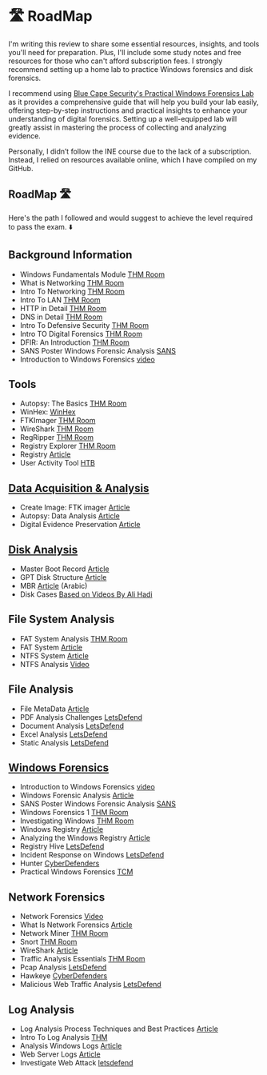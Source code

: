 # 🛣️ RoadMap



I'm writing this review to share some essential resources, insights, and tools you'll need for preparation. Plus, I'll include some study notes and free resources for those who can't afford subscription fees. I strongly recommend setting up a home lab to practice Windows forensics and disk forensics.

I recommend using [Blue Cape Security's Practical Windows Forensics Lab](https://github.com/bluecapesecurity/PWF) as it provides a comprehensive guide that will help you build your lab easily, offering step-by-step instructions and practical insights to enhance your understanding of digital forensics. Setting up a well-equipped lab will greatly assist in mastering the process of collecting and analyzing evidence.

Personally, I didn’t follow the INE course due to the lack of a subscription. Instead, I relied on resources available online, which I have compiled on my GitHub.

## RoadMap 🛣

Here's the path I followed and would suggest to achieve the level required to pass the exam. ⬇️

## Background Information

* Windows Fundamentals Module  [THM Room](https://tryhackme.com/module/windows-fundamentals)
* What is Networking  [THM Room](https://tryhackme.com/room/whatisnetworking)
* Intro To Networking  [THM Room](https://tryhackme.com/room/introtonetworking)
* Intro To LAN  [THM Room](https://tryhackme.com/room/introtolan)
* HTTP in Detail  [THM Room](https://tryhackme.com/room/httpindetail)
* DNS in Detail  [THM Room](https://tryhackme.com/room/dnsindetail)
* Intro To Defensive Security  [THM Room](https://tryhackme.com/module/introduction-to-defensive-security)
* Intro TO Digital Forensics  [THM Room](https://tryhackme.com/r/room/introdigitalforensics)
* DFIR: An Introduction  [THM Room](https://tryhackme.com/r/room/introductoryroomdfirmodule)
* SANS Poster Windows Forensic Analysis [SANS](https://www.sans.org/posters/windows-forensic-analysis/)
* Introduction to Windows Forensics [video](https://www.youtube.com/watch?v=VYROU-ZwZX8&list=PLlv3b9B16ZadqDQH0lTRO4kqn2P1g9Mve)

## Tools

* Autopsy: The Basics [THM Room](https://tryhackme.com/r/room/autopsy2ze0)
* WinHex: [WinHex](https://x-ways.net/winhex/)
* FTKImager [THM Room](https://tryhackme.com/r/room/caseb4dm755)
* WireShark [THM Room](https://tryhackme.com/r/room/trafficanalysisessentials)
* RegRipper [THM Room](https://tryhackme.com/r/room/expregistryforensics)
* Registry Explorer [THM Room](https://tryhackme.com/r/room/windowsforensics1)
* Registry [Article](https://github.com/bluecapesecurity/PWF/blob/main/Resources/Analysis-Notes-Template.docx)
* User Activity Tool [HTB](https://academy.hackthebox.com/course/preview/user-behavior-forensics)

## [Data Acquisition & Analysis](https://github.com/XxrzxX/eCDFP-Notes/tree/main/Note/Data-Acquisition)

* Create Image: FTK imager [Article](https://www.geeksforgeeks.org/how-to-create-a-forensic-image-with-ftk-imager/)
* Autopsy: Data Analysis [Article](https://www.geeksforgeeks.org/analysis-of-data-source-using-autopsy/)
* Digital Evidence Preservation [Article](https://www.geeksforgeeks.org/digital-evidence-preservation-digital-forensics/)

## [Disk Analysis](https://github.com/XxrzxX/eCDFP-Notes/tree/main/Note/Disk)

* Master Boot Record [Article](https://www.blackhillsinfosec.com/dissecting-the-master-boot-record/)
* GPT Disk Structure [Article](http://www.invoke-ir.com/2015/06/ontheforensictrail-part3.html)
* MBR [Article](https://www.youtube.com/watch?v=sUZCJ0Y7UnY) (Arabic)
* Disk Cases [Based on Videos By Ali Hadi](https://github.com/cout-hello/eCDFP/tree/main/disk-destruction-and-repair)

## File System Analysis

* FAT System Analysis [THM Room](https://tryhackme.com/r/room/linuxfilesystemanalysis)
* FAT System [Article](https://www.tavi.co.uk/phobos/fat.html)
* NTFS System [Article](https://recoverit.wondershare.com/file-system/ntfs-file-system.html)
* NTFS Analysis [Video](https://youtu.be/J7ZUHpJLhwg?si=Nro-vlYC-wp7hH3s)

## File Analysis

* File MetaData [Article](https://medium.com/kaldea-hq/data-vs-metadata-and-why-it-matters-for-analysis-5a80ea16760c)
* PDF Analysis Challenges [LetsDefend](https://app.letsdefend.io/challenge/pdf-analysis)
* Document Analysis [LetsDefend](https://app.letsdefend.io/training/lessons/malicious-document-analysis)
* Excel Analysis [LetsDefend](https://app.letsdefend.io/challenge/Malicious-VBA)
* Static Analysis [LetsDefend](https://app.letsdefend.io/training/lessons/static-malware-analysis)

## [Windows Forensics](https://github.com/XxrzxX/eCDFP-Notes/tree/main/Note/Windows-Forensics)

* Introduction to Windows Forensics [video](https://www.youtube.com/watch?v=VYROU-ZwZX8&list=PLlv3b9B16ZadqDQH0lTRO4kqn2P1g9Mve)
* Windows Forensic Analysis [Article](https://www.geeksforgeeks.org/windows-forensic-analysis/)
* SANS Poster Windows Forensic Analysis [SANS](https://www.sans.org/posters/windows-forensic-analysis/)
* Windows Forensics 1 [THM Room](https://tryhackme.com/r/room/windowsforensics1)
* Investigating Windows [THM Room](https://tryhackme.com/r/room/investigatingwindows)
* Windows Registry [Article](https://learn.microsoft.com/en-us/troubleshoot/windows-server/performance/windows-registry-advanced-users)
* Analyzing the Windows Registry [Article](https://www.hackers-arise.com/post/2016/10/21/Digital-Forensics-Part-5-Analyzing-the-Windows-Registry-for-Evidence)
* Registry Hive [LetsDefend](https://app.letsdefend.io/challenge/registryhive)
* Incident Response on Windows [LetsDefend](https://app.letsdefend.io/training/lessons/incident-response-windows)
* Hunter [CyberDefenders](https://cyberdefenders.org/blueteam-ctf-challenges/hunter/)
* Practical Windows Forensics [TCM](https://academy.tcm-sec.com/p/practical-windows-forensics)

## Network Forensics

* Network Forensics [Video](https://youtu.be/jcEFuIpTlB8?si=UUPBC1elITfcO8Up)
* What Is Network Forensics [Article](https://www.geeksforgeeks.org/what-is-network-forensics/)
* Network Miner [THM Room](https://tryhackme.com/r/room/networkminer)
* Snort [THM Room](https://tryhackme.com/r/room/snort)
* WireShark [Article](https://www.wireshark.org/docs/wsug_html_chunked/ChapterIntroduction.html)
* Traffic Analysis Essentials [THM Room](https://tryhackme.com/r/room/trafficanalysisessentials)
* Pcap Analysis [LetsDefend](https://app.letsdefend.io/challenge/pcap-analysis)
* Hawkeye [CyberDefenders](https://cyberdefenders.org/blueteam-ctf-challenges/hawkeye/)
* Malicious Web Traffic Analysis [LetsDefend](https://app.letsdefend.io/challenge/malicious-web-traffic-analysis)



## Log Analysis
* Log Analysis Process Techniques and Best Practices [Article](https://www.exabeam.com/explainers/log-management/what-is-log-analysis-process-techniques-and-best-practices/)
* Intro To Log Analysis [THM](https://tryhackme.com/r/room/introtologanalysis)
* Analysis Windows Logs [Article](https://betterstack.com/community/guides/logging/how-to-view-and-analyze-logs-with-windows-event-viewer/)
* Web Server Logs [Article](https://www.crowdstrike.com/en-us/cybersecurity-101/observability/web-server-logs/)
* Investigate Web Attack [letsdefend](https://app.letsdefend.io/challenge/investigate-web-attack)
